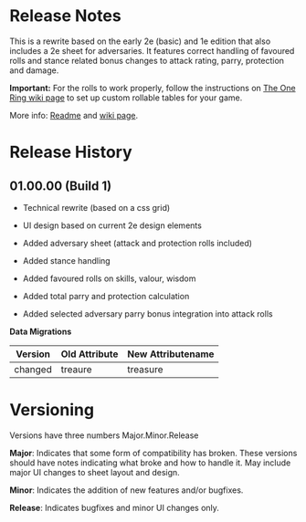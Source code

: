 # Release Notes
This is a rewrite based on the early 2e (basic) and 1e edition that also includes a 2e sheet for adversaries. It features correct handling of favoured rolls and stance related bonus changes to attack rating, parry, protection and damage.

**Important:** For the rolls to work properly, follow the instructions on [The One Ring wiki page](https://wiki.roll20.net/The_One_Ring#Rollable_Tables) to set up custom rollable tables for your game.

More info: [Readme](https://github.com/Roll20/roll20-character-sheets/blob/master/The%20One%20Ring/README.md) and [wiki page](https://wiki.roll20.net/The_One_Ring).

# Release History

## 01.00.00 (Build 1)

- Technical rewrite (based on a css grid)

- UI design based on current 2e design elements

- Added adversary sheet (attack and protection rolls included)

- Added stance handling

- Added favoured rolls on skills, valour, wisdom

- Added total parry and protection calculation

- Added selected adversary parry bonus integration into attack rolls 

**Data Migrations**

| Version | Old Attribute | New Attributename |
| ------- | ------------- | ----------------- |
| changed | treaure       | treasure          |

# Versioning
Versions have three numbers Major.Minor.Release

**Major**: Indicates that some form of compatibility has broken.  These versions should have notes indicating what broke and how to handle it.  May include major UI changes to sheet layout and design.

**Minor**: Indicates the addition of new features and/or bugfixes.

**Release**: Indicates bugfixes and minor UI changes only.
